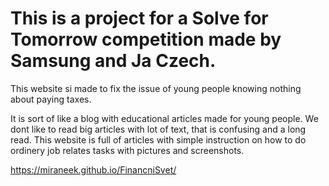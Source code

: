 # This is a project for a Solve for Tomorrow competition made by Samsung and Ja Czech. 

This website si made to fix the issue of young people knowing nothing about paying taxes.

It is sort of like a blog with educational articles made for young people. We dont like to read big articles with lot of text, that is confusing and a long read.
This website is full of articles with simple instruction on how to do ordinery job relates tasks with pictures and screenshots.

https://miraneek.github.io/FinancniSvet/
